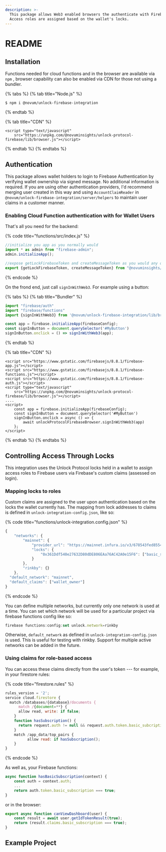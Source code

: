 ```yaml
---
description: >-
  This package allows Web3 enabled browsers the authenticate with Firebase.
  Access roles are assigned based on the wallet's locks.
---
```


# README

## Installation

Functions needed for cloud functions and in the browser are available via `npm` , browser capability can also be enabled via CDN for those not using a bundler.

{% tabs %}
{% tab title="Node.js" %}
```
$ npm i @novum/unlock-firebase-integration
```
{% endtab %}

{% tab title="CDN" %}
```markup
<script type="text/javascript"
    src="https://unpkg.com/@novuminsights/unlock-protocol-firebase/lib/browser.js"></script>
```
{% endtab %}
{% endtabs %}

## Authentication

This package allows wallet holders to login to Firebase Authentication by verifying wallet ownership via signed message. No additional information is required. If you are using other authentication providers, I'd recommend merging user created in this way and using `AccountClaimReader` in `@novum/unlock-firebase-integration/server/helpers`  to maintain user claims in a customer manner. 

### Enabling Cloud Function authentication with for Wallet Users 

That's all you need for the backend:

{% code title="functions/src/index.js" %}
```javascript
//initialize you app as you normally would
import * as admin from "firebase-admin";
admin.initializeApp();

//expose getLockFirebaseToken and createMessageToken as you would any other function
export {getLockFirebaseToken, createMessageToken} from "@novuminsights/unlock-protocol-firebase/lib/server";
```
{% endcode %}

On the frond end, just call `signInWithWeb3`. For example using a button:

{% tabs %}
{% tab title="Bundler" %}
```javascript
import "firebase/auth"
import "firebase/functions"
import {signInWithWeb3} from '@novum/unlock-firebase-integration/lib/browser'

const app = firebase.initializeApp(firebaseConfig);
const signInButton = document.querySelector('#MyButton')
signInButton.onclick = () => signInWithWeb3(app);
```
{% endtab %}

{% tab title="CDN" %}
```markup
<script src="https://www.gstatic.com/firebasejs/8.8.1/firebase-app.js"></script>
<script src="https://www.gstatic.com/firebasejs/8.8.1/firebase-functions.js"></script>
<script src="https://www.gstatic.com/firebasejs/8.8.1/firebase-auth.js"></script>
<script type="text/javascript"
    src="https://unpkg.com/@novuminsights/unlock-protocol-firebase/lib/browser.js"></script>
....
<script>
    const app = firebase.initializeApp(firebaseConfig);
    const signInButton = document.querySelector('#MyButton')
    signInButton.onclick = async () => {
        await unlockProtocolFirebaseBrowser.signInWithWeb3(app)
    };
</script>
```
{% endtab %}
{% endtabs %}

## Controlling Access Through Locks

This integration uses the Unlock Protocol locks held in a wallet to assign access roles to Firebase users via Firebase's custom claims \(assessed on login\). 

### Mapping locks to roles

Custom claims are assigned to the user upon authentication based on the locks the wallet currently has. The mapping from lock addresses to claims is  defined in `unlock-integration-config.json`, like so:

{% code title="functions/unlock-integration.config.json" %}
```javascript
{
    "networks": {
        "mainnet": {
            "provider_url": "https://mainnet.infura.io/v3/678543fed855441b7b642730944ee4469",
            "locks": {
                "0x361Ddf540e27632D80dDE806EAa76AC42A0e15F6": ["basic_subscription"]
            }
        },
        "rinkby": {}
    },
  "default_network": "mainnet",
  "default_claims": ["wallet_owner"]
}
```
{% endcode %}

You can define multiple networks, but currently only one network is used at a time. You can set which network will be used for a particular project via firebase functions config like so:

```javascript
firebase functions:config:set unlock.network=rinkby
```

Otherwise, `default_network` as defined in `unlock-integration-config.json` is used. This is useful for testing with rinkby. Support for multiple active networks can be added in the future.

### Using claims for role-based access

You can access these claims directly from the user's token --- for example, in your firestore rules:

{% code title="firestore.rules" %}
```javascript
rules_version = '2';
service cloud.firestore {
  match /databases/{database}/documents {
      match /{document=**} {
      allow read, write: if false;
    }
    function hasSubscription() {
      return request.auth != null && request.auth.token.basic_subcriptionic_sub;
    }
    match /app_data/top_pairs {
          allow read: if hasSubscription();
    }
}

```
{% endcode %}

 As well as, your Firebase functions:

```javascript
async function hasBasicSubscription(context) {
    const auth = context.auth;
    ...
    return auth.token.basic_subscription === true;
}
```

or in the browser:

```javascript
export async function canViewDashboard(user) {
    const result = await user.getIdTokenResult(true);
    return (result.claims.basic_subscription === true);
}
```

## Example Project



